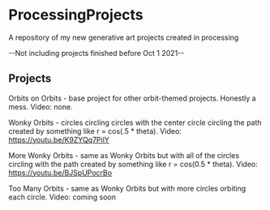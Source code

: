 # ProcessingProjects
A repository of my new generative art projects created in processing

--Not including projects finished before Oct 1 2021--

## Projects

Orbits on Orbits - base project for other orbit-themed projects. Honestly a mess. Video: none. 

Wonky Orbits - circles circling circles with the center circle circling the path created by something like r = cos(.5 * theta). Video: https://youtu.be/K9ZYQq7PilY

More Wonky Orbits - same as Wonky Orbits but with all of the circles circling with the path created by something like r = cos(0.5 * theta). Video: https://youtu.be/BJSpUPocrBo 

Too Many Orbits - same as Wonky Orbits but with more circles orbiting each circle. Video: coming soon
